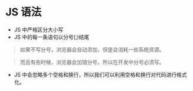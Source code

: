 # JS 语法

-   JS 中严格区分大小写
-   JS 中的每一条语句以分号(;)结尾

> 如果不写分号，浏览器会自动添加，但是会消耗一些系统资源。

> 而且有些时候，浏览器会加错分号，所以在开发中分号必须写。

-   JS 中会忽略多个空格和换行，所以我们可以利用空格和换行对代码进行格式化。

